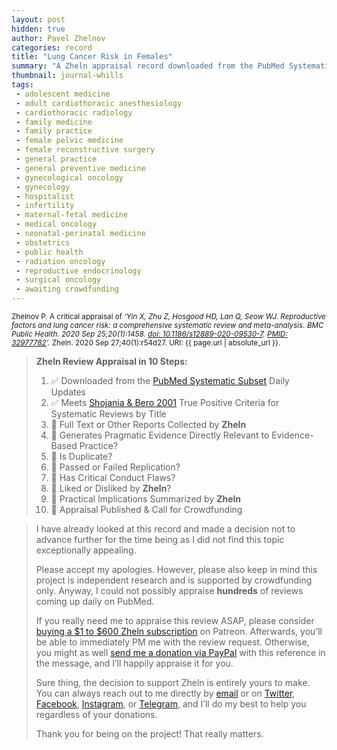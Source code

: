 ```yaml
---
layout: post
hidden: true
author: Pavel Zhelnov
categories: record
title: "Lung Cancer Risk in Females"
summary: "A Zheln appraisal record downloaded from the PubMed Systematic Subset daily updates."
thumbnail: journal-whills
tags:
 - adolescent medicine
 - adult cardiothoracic anesthesiology
 - cardiothoracic radiology
 - family medicine
 - family practice
 - female pelvic medicine
 - female reconstructive surgery
 - general practice
 - general preventive medicine
 - gynecological oncology
 - gynecology
 - hospitalist
 - infertility
 - maternal-fetal medicine
 - medical oncology
 - neonatal-perinatal medicine
 - obstetrics
 - public health
 - radiation oncology
 - reproductive endocrinology
 - surgical oncology
 - awaiting crowdfunding
---
```


<small id="citation">Zhelnov P. A critical appraisal of _‘Yin X, Zhu Z, Hosgood HD, Lan Q, Seow WJ. Reproductive factors and lung cancer risk: a comprehensive systematic review and meta-analysis. BMC Public Health. 2020 Sep 25;20(1):1458. [doi: 10.1186/s12889-020-09530-7](https://doi.org/10.1186/s12889-020-09530-7). [PMID: 32977782](https://pubmed.gov/32977782)’._ Zheln. 2020 Sep 27;40(1):r54d27. URI: {{ page.url | absolute_url }}.</small>

> **Zheln Review Appraisal in 10 Steps:**
>
> 1. ✅ Downloaded from the [PubMed Systematic Subset](https://github.com/p1m-ortho/qs-global-ortho-search-queries/blob/global-sr-query/README.md) Daily Updates
> 2. ✅ Meets [Shojania & Bero 2001](https://www.researchgate.net/publication/11820967_Taking_Advantage_of_the_Explosion_of_Systematic_Reviews_An_Efficient_MEDLINE_Search_Strategy) True Positive Criteria for Systematic Reviews by Title
> 3. 🔄 Full Text or Other Reports Collected by **Zheln**
> 4. 🔄 Generates Pragmatic Evidence Directly Relevant to Evidence-Based Practice?
> 5. 🔄 Is Duplicate?
> 6. 🔄 Passed or Failed Replication?
> 7. 🔄 Has Critical Conduct Flaws?
> 8. 🔄 Liked or Disliked by **Zheln**?
> 9. 🔄 Practical Implications Summarized by **Zheln**
> 10. 🔄 Appraisal Published & Call for Crowdfunding

> I have already looked at this record and made a decision not to advance further for the time being as I did not find this topic exceptionally appealing.
>
> Please accept my apologies. However, please also keep in mind this project is independent research and is supported by crowdfunding only. Anyway, I could not possibly appraise **hundreds** of reviews coming up daily on PubMed.
> 
> If you really need me to appraise this review ASAP, please consider [buying a $1 to $600 Zheln subscription](https://patreon.com/zheln) on Patreon. Afterwards, you’ll be able to immediately PM me with the review request. Otherwise, you might as well [send me a donation via PayPal](https://paypal.me/pjelnov) with this reference in the message, and I’ll happily appraise it for you.
> 
> Sure thing, the decision to support Zheln is entirely yours to make. You can always reach out to me directly by [email](mailto:pavel@zheln.com) or on [Twitter](https://twitter.com/drzhelnov), [Facebook](https://facebook.com/drzhelnov), [Instagram](https://instagram.com/igzheln), or [Telegram](https://t.me/drzhelnov), and I’ll do my best to help you regardless of your donations.
> 
> Thank you for being on the project! That really matters.
